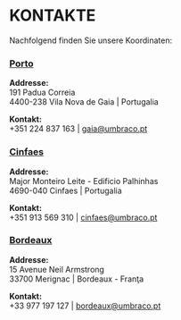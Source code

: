 # KONTAKTE
Nachfolgend finden Sie unsere Koordinaten:


### [Porto](https://www.google.com/maps/place/R.+P%C3%A1dua+Correia+191,+4430-999+Vila+Nova+de+Gaia/)
**Addresse:** <br/>
191 Padua Correia<br/>
4400-238 Vila Nova de Gaia | Portugalia <br/>

**Kontakt:** <br/>
+351 224 837 163 | gaia@umbraco.pt


### [Cinfaes](https://www.google.com/maps/dir/41.0770593,-8.0972777/@41.0770817,-8.0972235,133m/data=!3m1!1e3!4m2!4m1!3e0)
**Addresse:** <br/>
Major Monteiro Leite - Edificio Palhinhas<br/>
4690-040 Cinfaes | Portugalia <br/>

**Kontakt:** <br/>
+351 913 569 310 | cinfaes@umbraco.pt


### [Bordeaux](https://www.google.com/maps/dir/Avenue+Neil+Armstrong,+33700+M%C3%A9rignac,+France)
**Addresse:** <br/>
15 Avenue Neil Armstrong <br/>
33700 Merignac | Bordeaux - Franţa <br/>

**Kontakt:** <br/>
+33 977 197 127 | bordeaux@umbraco.pt
